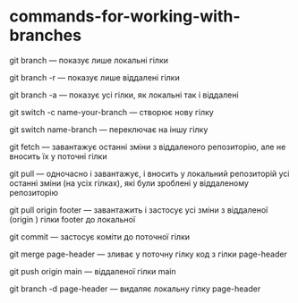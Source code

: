 # commands-for-working-with-branches

git branch — показує лише локальні гілки

git branch -r — показує лише віддалені гілки

git branch -a — показує усі гілки, як локальні так і віддалені

git switch -c name-your-branch — створює нову гілку

git switch name-branch — переключає на іншу гілку

git fetch — завантажує останні зміни з віддаленого репозиторію, але не вносить їх у поточні гілки

git pull — одночасно і завантажує, і вносить у локальний репозиторій усі останні зміни (на усіх гілках), які були зроблені у віддаленому репозиторію

git pull origin footer — завантажить і застосує усі зміни з віддаленої (origin ) гілки footer до локальної

git commit — застосує коміти до поточної гілки

git merge page-header — зливає у поточну гілку код з гілки page-header

git push origin main — віддаленої гілки main

git branch -d page-header — видаляє локальну гілку page-header
